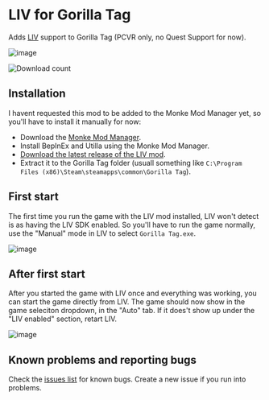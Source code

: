 # LIV for Gorilla Tag

Adds [LIV](https://store.steampowered.com/app/755540/LIV/) support to Gorilla Tag (PCVR only, no Quest Support for now).

![image](https://user-images.githubusercontent.com/3955124/166330214-dd68871b-c8c2-44d5-8ac3-73be9d556fb8.png)


![Download count](https://img.shields.io/github/downloads/LIV/GorillaTagLIV/total?style=flat-square)

## Installation

I havent requested this mod to be added to the Monke Mod Manager yet, so you'll have to install it manually for now:

- Download the [Monke Mod Manager](https://github.com/DeadlyKitten/MonkeModManager/releases/latest).
- Install BepInEx and Utilla using the Monke Mod Manager.
- [Download the latest release of the LIV mod](https://github.com/Raicuparta/GorillaTagLIV/releases/latest).
- Extract it to the Gorilla Tag folder (usuall something like `C:\Program Files (x86)\Steam\steamapps\common\Gorilla Tag`).

## First start

The first time you run the game with the LIV mod installed, LIV won't detect is as having the LIV SDK enabled. So you'll have to run the game normally, use the "Manual" mode in LIV to select `Gorilla Tag.exe`.

![image](https://user-images.githubusercontent.com/3955124/165311810-d9b8e4ec-7c35-4a75-8d3a-a33c3a579188.png)

## After first start

After you started the game with LIV once and everything was working, you can start the game directly from LIV. The game should now show in the game seleciton dropdown, in the "Auto" tab. If it does't show up under the "LIV enabled" section, retart LIV.

![image](https://user-images.githubusercontent.com/3955124/165312088-de5c8fb9-5361-4f94-b329-a0ec12876940.png)

## Known problems and reporting bugs

Check the [issues list](https://github.com/Raicuparta/GorillaTagLIV/issues) for known bugs. Create a new issue if you run into problems.
